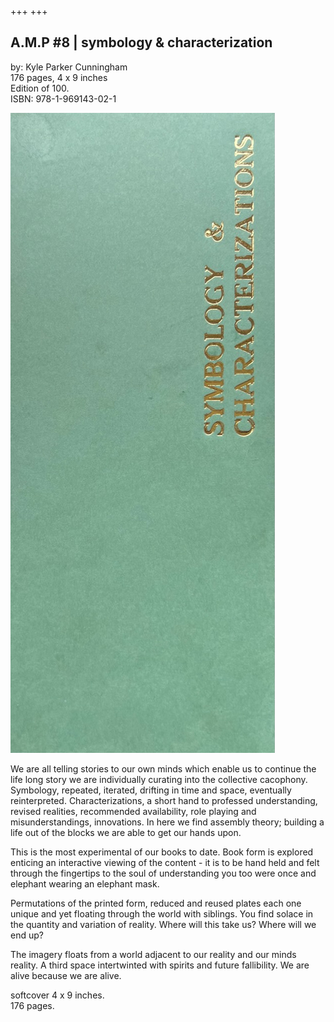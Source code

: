 +++
+++


## A.M.P #8 | symbology & characterization

by: Kyle Parker Cunningham</br>
176 pages, 4 x 9 inches</br> 
Edition of 100.<br/>
ISBN: 978-1-969143-02-1


![The cover of book - sea-green uncoated cardstock with the title - symbolody & characterizations - foil stamped in gold](s-and-c-cover.jpeg "Cover")

We are all telling stories to our own minds which enable us to continue the life long story we are individually curating into the collective cacophony. Symbology, repeated, iterated, drifting in time and space, eventually reinterpreted. Characterizations, a short hand to professed understanding, revised realities, recommended availability, role playing and misunderstandings, innovations. In here we find assembly theory; building a life out of the blocks we are able to get our hands upon. 

This is the most experimental of our books to date. Book form is explored enticing an interactive viewing of the content - it is to be hand held and felt through the fingertips to the soul of understanding you too were once and elephant wearing an elephant mask.

Permutations of the printed form, reduced and reused plates each one unique and yet floating through the world with siblings. You find solace in the quantity and variation of reality. Where will this take us? Where will we end up? 

The imagery floats from a world adjacent to our reality and our minds reality. A third space intertwinted with spirits and future fallibility. We are alive because we are alive. 

softcover
4 x 9 inches.<br/> 
176 pages.
  


